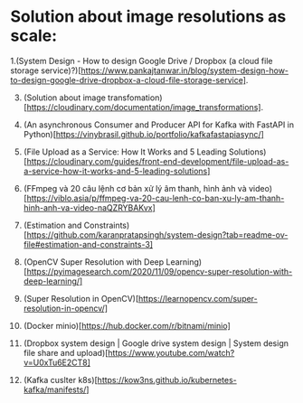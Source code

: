 # Solution about image resolutions as scale:

1.(System Design - How to design Google Drive / Dropbox (a cloud file storage service)?)[https://www.pankajtanwar.in/blog/system-design-how-to-design-google-drive-dropbox-a-cloud-file-storage-service].

3. (Solution about image transfomation)[https://cloudinary.com/documentation/image_transformations].

4. (An asynchronous Consumer and Producer API for Kafka with FastAPI in Python)[https://vinybrasil.github.io/portfolio/kafkafastapiasync/]

5. (File Upload as a Service: How It Works and 5 Leading Solutions)[https://cloudinary.com/guides/front-end-development/file-upload-as-a-service-how-it-works-and-5-leading-solutions]

6. (FFmpeg và 20 câu lệnh cơ bản xử lý âm thanh, hình ảnh và video)[https://viblo.asia/p/ffmpeg-va-20-cau-lenh-co-ban-xu-ly-am-thanh-hinh-anh-va-video-naQZRYBAKvx]

7. (Estimation and Constraints)[https://github.com/karanpratapsingh/system-design?tab=readme-ov-file#estimation-and-constraints-3]

8. (OpenCV Super Resolution with Deep Learning)[https://pyimagesearch.com/2020/11/09/opencv-super-resolution-with-deep-learning/]

9. (Super Resolution in OpenCV)[https://learnopencv.com/super-resolution-in-opencv/]

10. (Docker minio)[https://hub.docker.com/r/bitnami/minio]

11. (Dropbox system design | Google drive system design | System design file share and upload)[https://www.youtube.com/watch?v=U0xTu6E2CT8]

12. (Kafka cuslter k8s)[https://kow3ns.github.io/kubernetes-kafka/manifests/]
